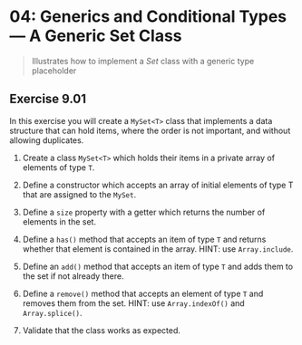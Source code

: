 # 04: Generics and Conditional Types &mdash; A Generic Set Class
> Illustrates how to implement a *Set* class with a generic type placeholder


## Exercise 9.01

In this exercise you will create a `MySet<T>` class that implements a data structure that can hold items, where the order is not important, and without allowing duplicates.

1. Create a class `MySet<T>` which holds their items in a private array of elements of type `T`.

2. Define a constructor which accepts an array of initial elements of type T that are assigned to the `MySet`.

3. Define a `size` property with a getter which returns the number of elements in the set.

4. Define a `has()` method that accepts an item of type `T` and returns whether that element is contained in the array. HINT: use `Array.include`.

5. Define an `add()` method that accepts an item of type `T` and adds them to the set if not already there.

6. Define a `remove()` method that accepts an element of type `T` and removes them from the set. HINT: use `Array.indexOf()` and `Array.splice()`.

7. Validate that the class works as expected.